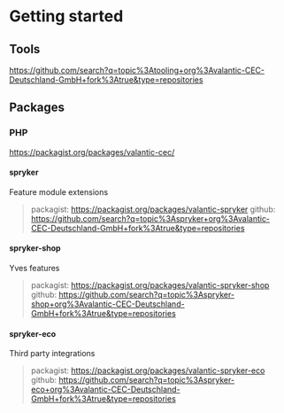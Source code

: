 # Getting started

## Tools
https://github.com/search?q=topic%3Atooling+org%3Avalantic-CEC-Deutschland-GmbH+fork%3Atrue&type=repositories

## Packages

### PHP
https://packagist.org/packages/valantic-cec/

#### spryker
Feature module extensions

> packagist: https://packagist.org/packages/valantic-spryker
> github: https://github.com/search?q=topic%3Aspryker+org%3Avalantic-CEC-Deutschland-GmbH+fork%3Atrue&type=repositories

#### spryker-shop
Yves features

> packagist: https://packagist.org/packages/valantic-spryker-shop
> github: https://github.com/search?q=topic%3Aspryker-shop+org%3Avalantic-CEC-Deutschland-GmbH+fork%3Atrue&type=repositories

#### spryker-eco
Third party integrations

> packagist: https://packagist.org/packages/valantic-spryker-eco
> github: https://github.com/search?q=topic%3Aspryker-eco+org%3Avalantic-CEC-Deutschland-GmbH+fork%3Atrue&type=repositories
